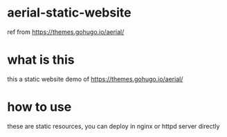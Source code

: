 # aerial-static-website
ref from https://themes.gohugo.io/aerial/

# what is this
this a static website demo of https://themes.gohugo.io/aerial/

# how to use
these are static resources, you can deploy in nginx or httpd server directly
